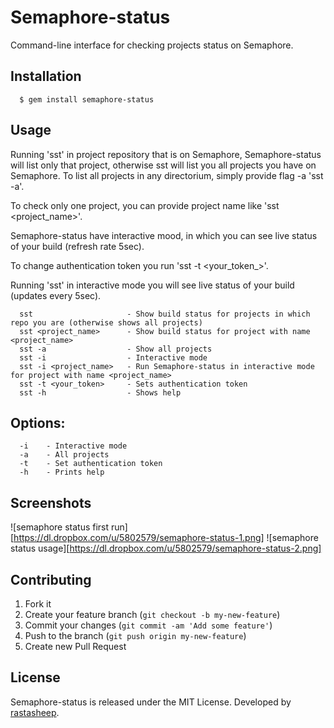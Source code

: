 # Semaphore-status

Command-line interface for checking projects status on Semaphore.

## Installation

```
  $ gem install semaphore-status
```

## Usage
  
  Running 'sst' in project repository that is on Semaphore, Semaphore-status will list only that project, otherwise sst will list you all projects you have on Semaphore.
  To list all projects in any directorium, simply provide flag -a 'sst -a'.

  To check only one project, you can provide project name like 'sst <project_name>'.

  Semaphore-status have interactive mood, in which you can see live status of your build (refresh rate 5sec).

  To change authentication token you run 'sst -t <your_token_>'.

  Running 'sst' in interactive mode you will see live status of your build (updates every 5sec).

```
  sst                     - Show build status for projects in which repo you are (otherwise shows all projects)
  sst <project_name>      - Show build status for project with name <project_name>
  sst -a                  - Show all projects
  sst -i                  - Interactive mode
  sst -i <project_name>   - Run Semaphore-status in interactive mode for project with name <project_name>
  sst -t <your_token>     - Sets authentication token
  sst -h                  - Shows help
```


##  Options:

```
  -i    - Interactive mode
  -a    - All projects
  -t    - Set authentication token
  -h    - Prints help
```

## Screenshots

![semaphore status first run][https://dl.dropbox.com/u/5802579/semaphore-status-1.png]
![semaphore status usage][https://dl.dropbox.com/u/5802579/semaphore-status-2.png]

## Contributing

1. Fork it
2. Create your feature branch (`git checkout -b my-new-feature`)
3. Commit your changes (`git commit -am 'Add some feature'`)
4. Push to the branch (`git push origin my-new-feature`)
5. Create new Pull Request


## License

Semaphore-status is released under the MIT License.
Developed by [rastasheep](https://github.com/rastasheep).